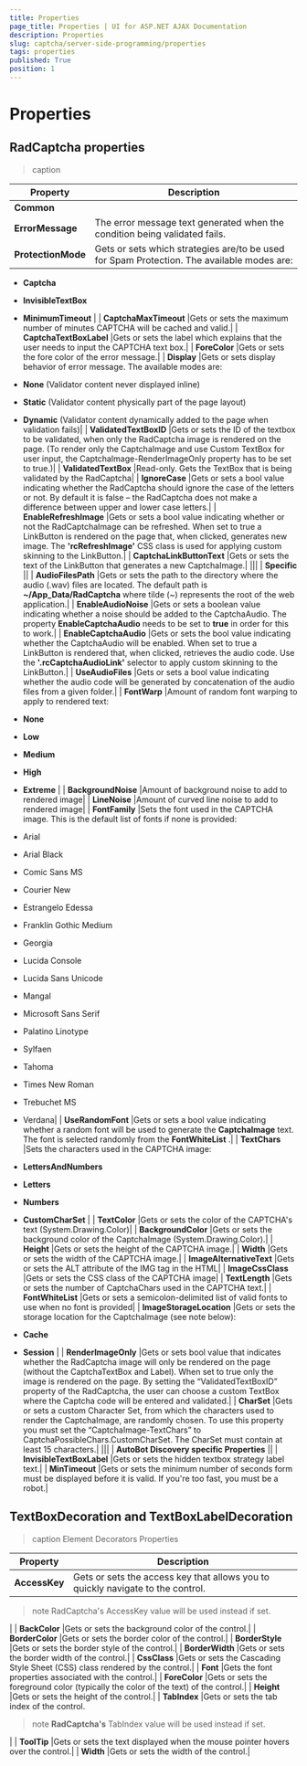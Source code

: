 ```yaml
---
title: Properties
page_title: Properties | UI for ASP.NET AJAX Documentation
description: Properties
slug: captcha/server-side-programming/properties
tags: properties
published: True
position: 1
---
```


# Properties



## RadCaptcha properties






>caption 

| Property | Description |
| ------ | ------ |
| __Common__ ||
| __ErrorMessage__ |The error message text generated when the condition being validated fails.|
| __ProtectionMode__ |Gets or sets which strategies are/to be used for Spam Protection. The available modes are:

*  __Captcha__ 

*  __InvisibleTextBox__ 

*  __MinimumTimeout__ |
| __CaptchaMaxTimeout__ |Gets or sets the maximum number of minutes CAPTCHA will be cached and valid.|
| __CaptchaTextBoxLabel__ |Gets or sets the label which explains that the user needs to input the CAPTCHA text box.|
| __ForeColor__ |Gets or sets the fore color of the error message.|
| __Display__ |Gets or sets display behavior of error message. The available modes are:

*  __None__ (Validator content never displayed inline)

*  __Static__ (Validator content physically part of the page layout)

*  __Dynamic__ (Validator content dynamically added to the page when validation fails)|
| __ValidatedTextBoxID__ |Gets or sets the ID of the textbox to be validated, when only the RadCaptcha image is rendered on the page. (To render only the CaptchaImage and use Custom TextBox for user input, the CaptchaImage-RenderImageOnly property has to be set to true.)|
| __ValidatedTextBox__ |Read-only. Gets the TextBox that is being validated by the RadCaptcha|
| __IgnoreCase__ |Gets or sets a bool value indicating whether the RadCaptcha should ignore the case of the letters or not. By default it is false – the RadCaptcha does not make a difference between upper and lower case letters.|
| __EnableRefreshImage__ |Gets or sets a bool value indicating whether or not the RadCaptchaImage can be refreshed. When set to true a LinkButton is rendered on the page that, when clicked, generates new image. The __'rcRefreshImage'__ CSS class is used for applying custom skinning to the LinkButton.|
| __CaptchaLinkButtonText__ |Gets or sets the text of the LinkButton that generates a new CaptchaImage.|
|||
| __<CaptchaImage> Specific__ ||
| __AudioFilesPath__ |Gets or sets the path to the directory where the audio (.wav) files are located. The default path is __~/App_Data/RadCaptcha__ where tilde (~) represents the root of the web application.|
| __EnableAudioNoise__ |Gets or sets a boolean value indicating whether a noise should be added to the CaptchaAudio. The property __EnableCaptchaAudio__ needs to be set to __true__ in order for this to work.|
| __EnableCaptchaAudio__ |Gets or sets the bool value indicating whether the CaptchaAudio will be enabled. When set to true a LinkButton is rendered that, when clicked, retrieves the audio code. Use the __'.rcCaptchaAudioLink'__ selector to apply custom skinning to the LinkButton.|
| __UseAudioFiles__ |Gets or sets a bool value indicating whether the audio code will be generated by concatenation of the audio files from a given folder.|
| __FontWarp__ |Amount of random font warping to apply to rendered text:

*  __None__ 

*  __Low__ 

*  __Medium__ 

*  __High__ 

*  __Extreme__ |
| __BackgroundNoise__ |Amount of background noise to add to rendered image|
| __LineNoise__ |Amount of curved line noise to add to rendered image|
| __FontFamily__ |Sets the font used in the CAPTCHA image. This is the default list of fonts if none is provided:

* Arial

* Arial Black

* Comic Sans MS

* Courier New

* Estrangelo Edessa

* Franklin Gothic Medium

* Georgia

* Lucida Console

* Lucida Sans Unicode

* Mangal

* Microsoft Sans Serif

* Palatino Linotype

* Sylfaen

* Tahoma

* Times New Roman

* Trebuchet MS

* Verdana|
| __UseRandomFont__ |Gets or sets a bool value indicating whether a random font will be used to generate the __CaptchaImage__ text. The font is selected randomly from the __FontWhiteList__ .|
| __TextChars__ |Sets the characters used in the CAPTCHA image:

*  __LettersAndNumbers__ 

*  __Letters__ 

*  __Numbers__ 

*  __CustomCharSet__ |
| __TextColor__ |Gets or sets the color of the CAPTCHA's text (System.Drawing.Color)|
| __BackgroundColor__ |Gets or sets the background color of the CaptchaImage (System.Drawing.Color).|
| __Height__ |Gets or sets the height of the CAPTCHA image.|
| __Width__ |Gets or sets the width of the CAPTCHA image.|
| __ImageAlternativeText__ |Gets or sets the ALT attribute of the IMG tag in the HTML|
| __ImageCssClass__ |Gets or sets the CSS class of the CAPTCHA image|
| __TextLength__ |Gets or sets the number of CaptchaChars used in the CAPTCHA text.|
| __FontWhiteList__ |Gets or sets a semicolon-delimited list of valid fonts to use when no font is provided|
| __ImageStorageLocation__ |Gets or sets the storage location for the CaptchaImage (see note below):

*  __Cache__ 

*  __Session__ |
| __RenderImageOnly__ |Gets or sets bool value that indicates whether the RadCaptcha image will only be rendered on the page (without the CaptchaTextBox and Label). When set to true only the image is rendered on the page. By setting the “ValidatedTextBoxID” property of the RadCaptcha, the user can choose a custom TextBox where the Captcha code will be entered and validated.|
| __CharSet__ |Gets or sets a custom Character Set, from which the characters used to render the CaptchaImage, are randomly chosen. To use this property you must set the “CaptchaImage-TextChars” to CaptchaPossibleChars.CustomCharSet. The CharSet must contain at least 15 characters.|
|||
| __AutoBot Discovery specific Properties__ ||
| __InvisibleTextBoxLabel__ |Gets or sets the hidden textbox strategy label text.|
| __MinTimeout__ |Gets or sets the minimum number of seconds form must be displayed before it is valid. If you're too fast, you must be a robot.|

## TextBoxDecoration and TextBoxLabelDecoration


>caption Element Decorators Properties

| Property | Description |
| ------ | ------ |
| __AccessKey__ |Gets or sets the access key that allows you to quickly navigate to the control.

>note RadCaptcha's AccessKey value will be used instead if set.
>
|
| __BackColor__ |Gets or sets the background color of the control.|
| __BorderColor__ |Gets or sets the border color of the control.|
| __BorderStyle__ |Gets or sets the border style of the control.|
| __BorderWidth__ |Gets or sets the border width of the control.|
| __CssClass__ |Gets or sets the Cascading Style Sheet (CSS) class rendered by the control.|
| __Font__ |Gets the font properties associated with the control.|
| __ForeColor__ |Gets or sets the foreground color (typically the color of the text) of the control.|
| __Height__ |Gets or sets the height of the control.|
| __TabIndex__ |Gets or sets the tab index of the control.

>note  __RadCaptcha's__ TabIndex value will be used instead if set.
>
|
| __ToolTip__ |Gets or sets the text displayed when the mouse pointer hovers over the control.|
| __Width__ |Gets or sets the width of the control.|

